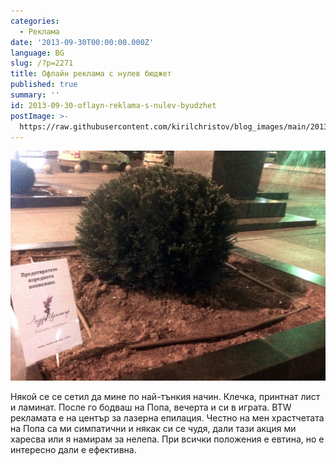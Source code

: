```yaml
---
categories:
  - Реклама
date: '2013-09-30T00:00:00.000Z'
language: BG
slug: /?p=2271
title: Офлайн реклама с нулев бюджет
published: true
summary: ''
id: 2013-09-30-oflayn-reklama-s-nulev-byudzhet
postImage: >-
  https://raw.githubusercontent.com/kirilchristov/blog_images/main/2013/09/IMG_0738.jpg
---
```


![Офлайн реклама с нулев бюджет](https://raw.githubusercontent.com/kirilchristov/blog_images/main/2013/09/IMG_0738.jpg)

 Някой се се сетил да мине по най-тънкия начин. Клечка, принтнат лист и ламинат. После го бодваш на Попа, вечерта и си в играта. BTW рекламата е на център за лазерна епилация. Честно на мен храстчетата на Попа са ми симпатични и някак си се чудя, дали тази акция ми харесва или я намирам за нелепа. При всички положения е евтина, но е интересно дали е ефективна.
